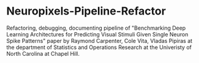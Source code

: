# Neuropixels-Pipeline-Refactor

Refactoring, debugging, documenting pipeline of "Benchmarking Deep Learning Architectures for Predicting Visual Stimuli Given Single
Neuron Spike Patterns" paper by Raymond Carpenter, Cole Vita, Vladas Pipiras at the department of Statistics and Operations Research at the Univeristy of North Carolina at Chapel Hill.
